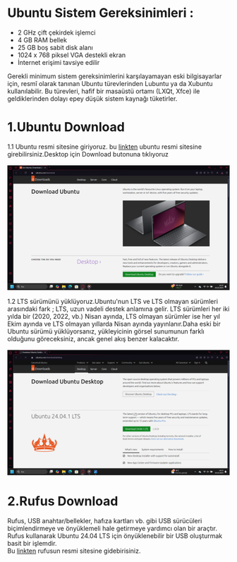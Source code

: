 # Ubuntu Sistem Gereksinimleri :
- 2 GHz çift çekirdek işlemci <br>
- 4 GB RAM bellek <br>
- 25 GB boş sabit disk alanı <br>
- 1024 x 768 piksel VGA destekli ekran <br>
- İnternet erişimi tavsiye edilir <br>

Gerekli minimum sistem gereksinimlerini karşılayamayan eski bilgisayarlar için, resmî olarak tanınan Ubuntu türevlerinden Lubuntu ya da Xubuntu kullanılabilir. Bu türevleri, hafif bir masaüstü ortamı (LXQt, Xfce) ile geldiklerinden dolayı epey düşük sistem kaynağı tüketirler.

# 1.Ubuntu Download
1.1
Ubuntu resmi sitesine giriyoruz. bu [linkten](www.ubuntu.com) ubuntu resmi sitesine girebilirsiniz.Desktop için Download butonuna tıklıyoruz <br><br>
![resim](resim1.png)

1.2
LTS sürümünü yüklüyoruz.Ubuntu'nun LTS ve LTS olmayan sürümleri arasındaki fark ; LTS, uzun vadeli destek anlamına gelir. LTS sürümleri her iki yılda bir (2020, 2022, vb.) Nisan ayında, LTS olmayan sürümler ise her yıl Ekim ayında ve LTS olmayan yıllarda Nisan ayında yayınlanır.Daha eski bir Ubuntu sürümü yüklüyorsanız, yükleyicinin görsel sunumunun farklı olduğunu göreceksiniz, ancak genel akış benzer kalacaktır.<br><br>
![resim](resim2.png)

# 2.Rufus Download 
Rufus, USB anahtar/bellekler, hafıza kartları vb. gibi USB sürücüleri biçimlendirmeye ve önyüklemeli hale getirmeye yardımcı olan bir araçtır. Rufus kullanarak Ubuntu 24.04 LTS için önyüklenebilir bir USB oluşturmak basit bir işlemdir.<br>
Bu [linkten](www.rufus.com) rufusun resmi sitesine gidebirisiniz.




